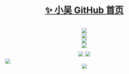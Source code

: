 <h1 align="center">
 <a href="https://github.com/zhang-bcxb">
  <span>✨</span>
  小吴 GitHub 首页</a>
<h1>

<div align="center" style="width:100%;"> <img src="https://profile-counter.glitch.me/yang-tian-hub/count.svg" /> </div>

<div align="center"> <img src="https://readme-typing-svg.herokuapp.com/?lines=欢迎来到我的GitHub!&center=true&font=Roboto&size=27" /></div>

<div align="center" style="width:100%;">
 <img src="https://streak-stats.demolab.com?user=1421788142&theme=dark&locale=zh_Hans" />
</div>


<div align="center" style="width:100%;">
 <img src="https://github-readme-stats.vercel.app/api?username=1421788142&show_icons=true&theme=tokyonight" />
<div>
   <img src="https://camo.githubusercontent.com/7f9333dbc7e21771749e95f4f0bc5b77e7c10d6c0efee69140a6417ccce7987a/68747470733a2f2f696d672e736869656c64732e696f2f7374617469632f76313f6c6162656c3d50726f6772616d266d6573736167653d56756526636f6c6f723d626c7565" data-canonical-src="https://img.shields.io/static/v1?label=Program&amp;message=Vue&amp;color=blue" style="max-width: 100%;">
    <img src="https://img.shields.io/badge/blue?logo=react&logoColor=%23505050&label=Language&labelColor=%23525252&color=%230F80C1" data-canonical-src="https://img.shields.io/badge/blue?logo=react&logoColor=%23505050&label=Language&labelColor=%23525252&color=%230F80C1" style="max-width: 100%;">
 </div>
</div>
 <img src="https://github-readme-stats.vercel.app/api/top-langs/?username=1421788142&size_weight=0.5&count_weight=0.5" />
<div align="center"> <img src="https://github-readme-activity-graph.vercel.app/graph?username=1421788142&theme=xcode" /> </div>
